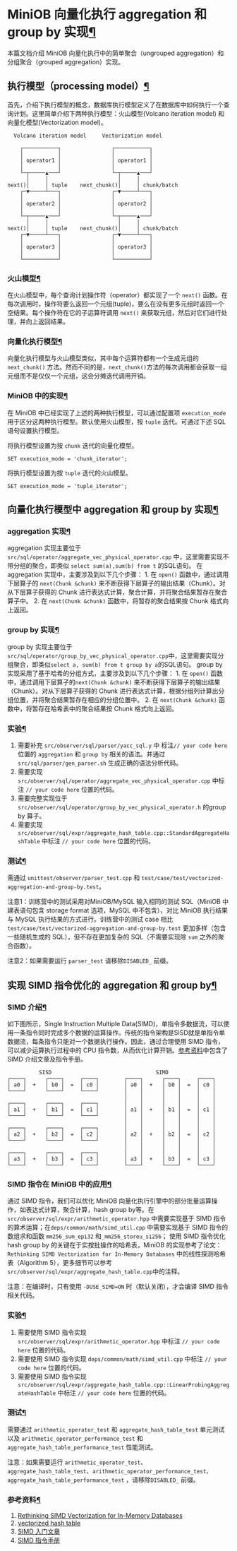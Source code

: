 # MiniOB 向量化执行 aggregation 和 group by 实现[¶](https://oceanbase.github.io/miniob/design/miniob-aggregation-and-group-by/#miniob-aggregation-group-by)

本篇文档介绍 MiniOB 向量化执行中的简单聚合（ungrouped aggregation）和分组聚合（grouped aggregation）实现。

## 执行模型（processing model）[¶](https://oceanbase.github.io/miniob/design/miniob-aggregation-and-group-by/#processing-model)

首先，介绍下执行模型的概念，数据库执行模型定义了在数据库中如何执行一个查询计划。这里简单介绍下两种执行模型：火山模型(Volcano iteration model) 和向量化模型(Vectorization model)。

```
  Volcano iteration model     Vectorization model

    ┌───────────┐                ┌───────────┐    
    │           │                │           │    
    │ operator1 │                │ operator1 │    
    │           │                │           │    
    └─┬─────▲───┘                └─┬─────▲───┘    
      │     │                      │     │        
next()│     │ tuple    next_chunk()│     │ chunk/batch 
    ┌─▼─────┴───┐                ┌─▼─────┴───┐    
    │           │                │           │    
    │ operator2 │                │ operator2 │    
    │           │                │           │    
    └─┬─────▲───┘                └─┬─────▲───┘    
      │     │                      │     │        
next()│     │ tuple    next_chunk()│     │ chunk/batch
    ┌─▼─────┴───┐                ┌─▼─────┴───┐    
    │           │                │           │    
    │ operator3 │                │ operator3 │    
    │           │                │           │    
    └───────────┘                └───────────┘    
```

### 火山模型[¶](https://oceanbase.github.io/miniob/design/miniob-aggregation-and-group-by/#_1)

在火山模型中，每个查询计划操作符（operator）都实现了一个 `next()` 函数。在每次调用时，操作符要么返回一个元组(tuple)，要么在没有更多元组时返回一个空结果。每个操作符在它的子运算符调用 `next()` 来获取元组，然后对它们进行处理，并向上返回结果。

### 向量化执行模型[¶](https://oceanbase.github.io/miniob/design/miniob-aggregation-and-group-by/#_2)

向量化执行模型与火山模型类似，其中每个运算符都有一个生成元组的 `next_chunk()` 方法。然而不同的是，`next_chunk()`方法的每次调用都会获取一组元组而不是仅仅一个元组，这会分摊迭代调用开销。

### MiniOB 中的实现[¶](https://oceanbase.github.io/miniob/design/miniob-aggregation-and-group-by/#miniob)

在 MiniOB 中已经实现了上述的两种执行模型，可以通过配置项 `execution_mode` 用于区分这两种执行模型。默认使用火山模型，按 `tuple` 迭代。可通过下述 SQL 语句设置执行模型。

将执行模型设置为按 `chunk` 迭代的向量化模型。

```
SET execution_mode = 'chunk_iterator';
```

将执行模型设置为按 `tuple` 迭代的火山模型。

```
SET execution_mode = 'tuple_iterator';
```

## 向量化执行模型中 aggregation 和 group by 实现[¶](https://oceanbase.github.io/miniob/design/miniob-aggregation-and-group-by/#aggregation-group-by)

### aggregation 实现[¶](https://oceanbase.github.io/miniob/design/miniob-aggregation-and-group-by/#aggregation)

aggregation 实现主要位于`src/sql/operator/aggregate_vec_physical_operator.cpp` 中，这里需要实现不带分组的聚合，即类似 `select sum(a),sum(b) from t` 的SQL语句。 在 aggregation 实现中，主要涉及到以下几个步骤： 1. 在 `open()` 函数中，通过调用下层算子的 `next(Chunk &chunk)` 来不断获得下层算子的输出结果（Chunk）。对从下层算子获得的 Chunk 进行表达式计算，聚合计算，并将聚合结果暂存在聚合算子中。 2. 在 `next(Chunk &chunk)` 函数中，将暂存的聚合结果按 Chunk 格式向上返回。

### group by 实现[¶](https://oceanbase.github.io/miniob/design/miniob-aggregation-and-group-by/#group-by)

group by 实现主要位于`src/sql/operator/group_by_vec_physical_operator.cpp`中，这里需要实现分组聚合，即类似`select a, sum(b) from t group by a`的SQL语句。 group by 实现采用了基于哈希的分组方式，主要涉及到以下几个步骤： 1. 在 `open()` 函数中，通过调用下层算子的`next(Chunk &chunk)` 来不断获得下层算子的输出结果（Chunk）。对从下层算子获得的 Chunk 进行表达式计算，根据分组列计算出分组位置，并将聚合结果暂存在相应的分组位置中。 2. 在 `next(Chunk &chunk)` 函数中，将暂存在哈希表中的聚合结果按 Chunk 格式向上返回。

### 实验[¶](https://oceanbase.github.io/miniob/design/miniob-aggregation-and-group-by/#_3)

1. 需要补充 `src/observer/sql/parser/yacc_sql.y` 中 标注`// your code here` 位置的 `aggregation` 和 `group by` 相关的语法。并通过 `src/sql/parser/gen_parser.sh` 生成正确的语法分析代码。
2. 需要实现 `src/observer/sql/operator/aggregate_vec_physical_operator.cpp` 中标注 `// your code here` 位置的代码。
3. 需要完整实现位于 `src/observer/sql/operator/group_by_vec_physical_operator.h` 的group by 算子。
4. 需要实现 `src/observer/sql/expr/aggregate_hash_table.cpp::StandardAggregateHashTable` 中标注 `// your code here` 位置的代码。

### 测试[¶](https://oceanbase.github.io/miniob/design/miniob-aggregation-and-group-by/#_4)

需通过 `unittest/observer/parser_test.cpp` 和 `test/case/test/vectorized-aggregation-and-group-by.test`。

注意1：训练营中的测试采用对MiniOB/MySQL 输入相同的测试 SQL（MiniOB 中建表语句包含 storage format 选项，MySQL 中不包含），对比 MiniOB 执行结果与 MySQL 执行结果的方式进行。训练营中的测试 case 相比 `test/case/test/vectorized-aggregation-and-group-by.test` 更加多样（包含一些随机生成的 SQL），但不存在更加复杂的 SQL（不需要实现除 `sum` 之外的聚合函数）。

注意2：如果需要运行 `parser_test` 请移除`DISABLED_` 前缀。

## 实现 SIMD 指令优化的 aggregation 和 group by[¶](https://oceanbase.github.io/miniob/design/miniob-aggregation-and-group-by/#simd-aggregation-group-by)

### SIMD 介绍[¶](https://oceanbase.github.io/miniob/design/miniob-aggregation-and-group-by/#simd)

如下图所示，Single Instruction Multiple Data(SIMD)，单指令多数据流，可以使用一条指令同时完成多个数据的运算操作。传统的指令架构是SISD就是单指令单数据流，每条指令只能对一个数据执行操作。因此，通过合理使用 SIMD 指令，可以减少运算执行过程中的 CPU 指令数，从而优化计算开销。[参考资料](https://oceanbase.github.io/miniob/design/miniob-aggregation-and-group-by/#参考资料)中包含了 SIMD 介绍文章及指令手册。

```
          SISD                                 SIMD               
┌────┐      ┌────┐     ┌────┐        ┌────┐      ┌────┐     ┌────┐
│ a0 │  +   │ b0 │  =  │ c0 │        │ a0 │  +   │ b0 │  =  │ c0 │
└────┘      └────┘     └────┘        │    │      │    │     │    │
                                     │    │      │    │     │    │
┌────┐      ┌────┐     ┌────┐        │    │      │    │     │    │
│ a1 │  +   │ b1 │  =  │ c1 │        │ a1 │  +   │ b1 │  =  │ c1 │
└────┘      └────┘     └────┘        │    │      │    │     │    │
                                     │    │      │    │     │    │
┌────┐      ┌────┐     ┌────┐        │    │      │    │     │    │
│ a2 │  +   │ b2 │  =  │ c2 │        │ a2 │  +   │ b2 │  =  │ c2 │
└────┘      └────┘     └────┘        │    │      │    │     │    │
                                     │    │      │    │     │    │
┌────┐      ┌────┐     ┌────┐        │    │      │    │     │    │
│ a3 │  +   │ b3 │  =  │ c3 │        │ a3 │  +   │ b3 │  =  │ c3 │
└────┘      └────┘     └────┘        └────┘      └────┘     └────┘
```

### SIMD 指令在 MiniOB 中的应用[¶](https://oceanbase.github.io/miniob/design/miniob-aggregation-and-group-by/#simd-miniob)

通过 SIMD 指令，我们可以优化 MiniOB 向量化执行引擎中的部分批量运算操作，如表达式计算，聚合计算，hash group by等。在 `src/observer/sql/expr/arithmetic_operator.hpp` 中需要实现基于 SIMD 指令的算术运算；在`deps/common/math/simd_util.cpp` 中需要实现基于 SIMD 指令的数组求和函数 `mm256_sum_epi32` 和`_mm256_storeu_si256`； 使用 SIMD 指令优化 hash group by 的关键在于实按批操作的哈希表，MiniOB 的实现参考了论文：`Rethinking SIMD Vectorization for In-Memory Databases` 中的线性探测哈希表（Algorithm 5），更多细节可以参考`src/observer/sql/expr/aggregate_hash_table.cpp`中的注释。

注意：在编译时，只有使用 `-DUSE_SIMD=ON` 时（默认关闭），才会编译 SIMD 指令相关代码。

### 实验[¶](https://oceanbase.github.io/miniob/design/miniob-aggregation-and-group-by/#_5)

1. 需要使用 SIMD 指令实现 `src/observer/sql/expr/arithmetic_operator.hpp` 中标注 `// your code here` 位置的代码。
2. 需要使用 SIMD 指令实现 `deps/common/math/simd_util.cpp` 中标注 `// your code here` 位置的代码。
3. 需要使用 SIMD 指令实现 `src/observer/sql/expr/aggregate_hash_table.cpp::LinearProbingAggregateHashTable` 中标注 `// your code here` 位置的代码。

### 测试[¶](https://oceanbase.github.io/miniob/design/miniob-aggregation-and-group-by/#_6)

需要通过 `arithmetic_operator_test` 和 `aggregate_hash_table_test` 单元测试以及 `arithmetic_operator_performance_test` 和 `aggregate_hash_table_performance_test` 性能测试。

注意：如果需要运行 `arithmetic_operator_test`、`aggregate_hash_table_test`、`arithmetic_operator_performance_test`、`aggregate_hash_table_performance_test` ，请移除`DISABLED_` 前缀。

### 参考资料[¶](https://oceanbase.github.io/miniob/design/miniob-aggregation-and-group-by/#_7)

1. [Rethinking SIMD Vectorization for In-Memory Databases](https://15721.courses.cs.cmu.edu/spring2016/papers/p1493-polychroniou.pdf)
2. [vectorized hash table](https://15721.courses.cs.cmu.edu/spring2024/slides/06-vectorization.pdf)
3. [SIMD 入门文章](https://zhuanlan.zhihu.com/p/94649418)
4. [SIMD 指令手册](https://www.intel.com/content/www/us/en/docs/intrinsics-guide/index.html)